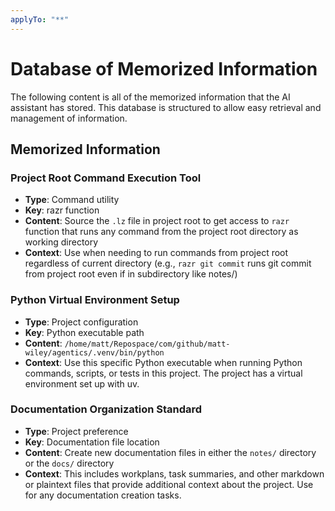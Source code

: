 ```yaml
---
applyTo: "**"
---
```


# Database of Memorized Information

The following content is all of the memorized information that the AI assistant has stored. This database is structured to allow easy retrieval and management of information.

## Memorized Information

### Project Root Command Execution Tool
- **Type**: Command utility
- **Key**: razr function
- **Content**: Source the `.lz` file in project root to get access to `razr` function that runs any command from the project root directory as working directory
- **Context**: Use when needing to run commands from project root regardless of current directory (e.g., `razr git commit` runs git commit from project root even if in subdirectory like notes/)

### Python Virtual Environment Setup
- **Type**: Project configuration
- **Key**: Python executable path
- **Content**: `/home/matt/Repospace/com/github/matt-wiley/agentics/.venv/bin/python`
- **Context**: Use this specific Python executable when running Python commands, scripts, or tests in this project. The project has a virtual environment set up with uv.

### Documentation Organization Standard
- **Type**: Project preference
- **Key**: Documentation file location
- **Content**: Create new documentation files in either the `notes/` directory or the `docs/` directory
- **Context**: This includes workplans, task summaries, and other markdown or plaintext files that provide additional context about the project. Use for any documentation creation tasks.

